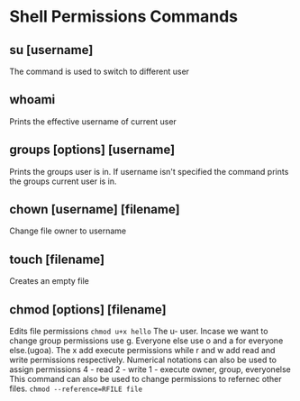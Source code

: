 # Shell Permissions Commands
## su [username]
The command is used to switch to different user
## whoami
Prints the effective username of current user
## groups [options] [username]
Prints the groups user is in. If username isn't specified the command prints the groups current user is in.
## chown [username] [filename]
Change file owner to username
## touch [filename]
Creates an empty file 
## chmod [options] [filename]
Edits file permissions 
 `chmod u+x hello`
The u- user. Incase we want to change group permissions use g. Everyone else use o and a for everyone else.(ugoa). The x add execute permissions while r and w add read and write permissions respectively.
Numerical notations can also be used to assign permissions 
4 - read
2 - write
1 - execute
owner, group, everyonelse
This command can also be used to change permissions to refernec other files.
`chmod --reference=RFILE file`

